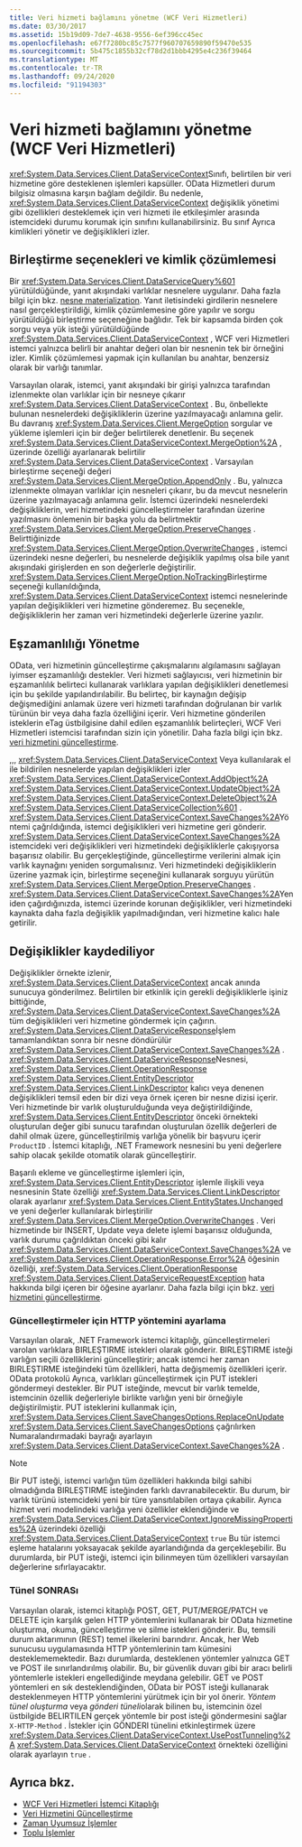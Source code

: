 ```yaml
---
title: Veri hizmeti bağlamını yönetme (WCF Veri Hizmetleri)
ms.date: 03/30/2017
ms.assetid: 15b19d09-7de7-4638-9556-6ef396cc45ec
ms.openlocfilehash: e67f7280bc85c7577f960707659890f59470e535
ms.sourcegitcommit: 5b475c1855b32cf78d2d1bbb4295e4c236f39464
ms.translationtype: MT
ms.contentlocale: tr-TR
ms.lasthandoff: 09/24/2020
ms.locfileid: "91194303"
---
```

# <a name="managing-the-data-service-context-wcf-data-services"></a>Veri hizmeti bağlamını yönetme (WCF Veri Hizmetleri)

<xref:System.Data.Services.Client.DataServiceContext>Sınıfı, belirtilen bir veri hizmetine göre desteklenen işlemleri kapsüller. OData Hizmetleri durum bilgisiz olmasına karşın bağlam değildir. Bu nedenle, <xref:System.Data.Services.Client.DataServiceContext> değişiklik yönetimi gibi özellikleri desteklemek için veri hizmeti ile etkileşimler arasında istemcideki durumu korumak için sınıfını kullanabilirsiniz. Bu sınıf Ayrıca kimlikleri yönetir ve değişiklikleri izler.  
  
## <a name="merge-options-and-identity-resolution"></a>Birleştirme seçenekleri ve kimlik çözümlemesi  

 Bir <xref:System.Data.Services.Client.DataServiceQuery%601> yürütüldüğünde, yanıt akışındaki varlıklar nesnelere uygulanır. Daha fazla bilgi için bkz. [nesne materialization](object-materialization-wcf-data-services.md). Yanıt iletisindeki girdilerin nesnelere nasıl gerçekleştirildiği, kimlik çözümlemesine göre yapılır ve sorgu yürütüldüğü birleştirme seçeneğine bağlıdır. Tek bir kapsamda birden çok sorgu veya yük isteği yürütüldüğünde <xref:System.Data.Services.Client.DataServiceContext> , WCF veri Hizmetleri istemci yalnızca belirli bir anahtar değeri olan bir nesnenin tek bir örneğini izler. Kimlik çözümlemesi yapmak için kullanılan bu anahtar, benzersiz olarak bir varlığı tanımlar.  
  
 Varsayılan olarak, istemci, yanıt akışındaki bir girişi yalnızca tarafından izlenmekte olan varlıklar için bir nesneye çıkarır <xref:System.Data.Services.Client.DataServiceContext> . Bu, önbellekte bulunan nesnelerdeki değişikliklerin üzerine yazılmayacağı anlamına gelir. Bu davranış <xref:System.Data.Services.Client.MergeOption> sorgular ve yükleme işlemleri için bir değer belirtilerek denetlenir. Bu seçenek <xref:System.Data.Services.Client.DataServiceContext.MergeOption%2A> , üzerinde özelliği ayarlanarak belirtilir <xref:System.Data.Services.Client.DataServiceContext> . Varsayılan birleştirme seçeneği değeri <xref:System.Data.Services.Client.MergeOption.AppendOnly> . Bu, yalnızca izlenmekte olmayan varlıklar için nesneleri çıkarır, bu da mevcut nesnelerin üzerine yazılmayacağı anlamına gelir. İstemci üzerindeki nesnelerdeki değişikliklerin, veri hizmetindeki güncelleştirmeler tarafından üzerine yazılmasını önlemenin bir başka yolu da belirtmektir <xref:System.Data.Services.Client.MergeOption.PreserveChanges> . Belirttiğinizde <xref:System.Data.Services.Client.MergeOption.OverwriteChanges> , istemci üzerindeki nesne değerleri, bu nesnelerde değişiklik yapılmış olsa bile yanıt akışındaki girişlerden en son değerlerle değiştirilir. <xref:System.Data.Services.Client.MergeOption.NoTracking>Birleştirme seçeneği kullanıldığında, <xref:System.Data.Services.Client.DataServiceContext> istemci nesnelerinde yapılan değişiklikleri veri hizmetine gönderemez. Bu seçenekle, değişikliklerin her zaman veri hizmetindeki değerlerle üzerine yazılır.  
  
## <a name="managing-concurrency"></a>Eşzamanlılığı Yönetme  

 OData, veri hizmetinin güncelleştirme çakışmalarını algılamasını sağlayan iyimser eşzamanlılığı destekler. Veri hizmeti sağlayıcısı, veri hizmetinin bir eşzamanlılık belirteci kullanarak varlıklara yapılan değişiklikleri denetlemesi için bu şekilde yapılandırılabilir. Bu belirteç, bir kaynağın değişip değişmediğini anlamak üzere veri hizmeti tarafından doğrulanan bir varlık türünün bir veya daha fazla özelliğini içerir. Veri hizmetine gönderilen isteklerin eTag üstbilgisine dahil edilen eşzamanlılık belirteçleri, WCF Veri Hizmetleri istemcisi tarafından sizin için yönetilir. Daha fazla bilgi için bkz. [veri hizmetini güncelleştirme](updating-the-data-service-wcf-data-services.md).  
  
 ,,, <xref:System.Data.Services.Client.DataServiceContext> Veya kullanılarak el ile bildirilen nesnelerde yapılan değişiklikleri izler <xref:System.Data.Services.Client.DataServiceContext.AddObject%2A> <xref:System.Data.Services.Client.DataServiceContext.UpdateObject%2A> <xref:System.Data.Services.Client.DataServiceContext.DeleteObject%2A> <xref:System.Data.Services.Client.DataServiceCollection%601> . <xref:System.Data.Services.Client.DataServiceContext.SaveChanges%2A>Yöntemi çağrıldığında, istemci değişiklikleri veri hizmetine geri gönderir. <xref:System.Data.Services.Client.DataServiceContext.SaveChanges%2A> istemcideki veri değişiklikleri veri hizmetindeki değişikliklerle çakışıyorsa başarısız olabilir. Bu gerçekleştiğinde, güncelleştirme verilerini almak için varlık kaynağını yeniden sorgumalısınız. Veri hizmetindeki değişikliklerin üzerine yazmak için, birleştirme seçeneğini kullanarak sorguyu yürütün <xref:System.Data.Services.Client.MergeOption.PreserveChanges> . <xref:System.Data.Services.Client.DataServiceContext.SaveChanges%2A>Yeniden çağırdığınızda, istemci üzerinde korunan değişiklikler, veri hizmetindeki kaynakta daha fazla değişiklik yapılmadığından, veri hizmetine kalıcı hale getirilir.  
  
## <a name="saving-changes"></a>Değişiklikler kaydediliyor  

 Değişiklikler örnekte izlenir, <xref:System.Data.Services.Client.DataServiceContext> ancak anında sunucuya gönderilmez. Belirtilen bir etkinlik için gerekli değişikliklerle işiniz bittiğinde, <xref:System.Data.Services.Client.DataServiceContext.SaveChanges%2A> tüm değişiklikleri veri hizmetine göndermek için çağırın. <xref:System.Data.Services.Client.DataServiceResponse>İşlem tamamlandıktan sonra bir nesne döndürülür <xref:System.Data.Services.Client.DataServiceContext.SaveChanges%2A> . <xref:System.Data.Services.Client.DataServiceResponse>Nesnesi, <xref:System.Data.Services.Client.OperationResponse> <xref:System.Data.Services.Client.EntityDescriptor> <xref:System.Data.Services.Client.LinkDescriptor> kalıcı veya denenen değişiklikleri temsil eden bir dizi veya örnek içeren bir nesne dizisi içerir. Veri hizmetinde bir varlık oluşturulduğunda veya değiştirildiğinde, <xref:System.Data.Services.Client.EntityDescriptor> önceki örnekteki oluşturulan değer gibi sunucu tarafından oluşturulan özellik değerleri de dahil olmak üzere, güncelleştirilmiş varlığa yönelik bir başvuru içerir `ProductID` . İstemci kitaplığı, .NET Framework nesnesini bu yeni değerlere sahip olacak şekilde otomatik olarak güncelleştirir.  
  
 Başarılı ekleme ve güncelleştirme işlemleri için, <xref:System.Data.Services.Client.EntityDescriptor> işlemle ilişkili veya nesnesinin State özelliği <xref:System.Data.Services.Client.LinkDescriptor> olarak ayarlanır <xref:System.Data.Services.Client.EntityStates.Unchanged> ve yeni değerler kullanılarak birleştirilir <xref:System.Data.Services.Client.MergeOption.OverwriteChanges> . Veri hizmetinde bir INSERT, Update veya delete işlemi başarısız olduğunda, varlık durumu çağrıldıktan önceki gibi kalır <xref:System.Data.Services.Client.DataServiceContext.SaveChanges%2A> ve <xref:System.Data.Services.Client.OperationResponse.Error%2A> öğesinin özelliği, <xref:System.Data.Services.Client.OperationResponse> <xref:System.Data.Services.Client.DataServiceRequestException> hata hakkında bilgi içeren bir öğesine ayarlanır. Daha fazla bilgi için bkz. [veri hizmetini güncelleştirme](updating-the-data-service-wcf-data-services.md).  
  
### <a name="setting-the-http-method-for-updates"></a>Güncelleştirmeler için HTTP yöntemini ayarlama  

 Varsayılan olarak, .NET Framework istemci kitaplığı, güncelleştirmeleri varolan varlıklara BIRLEŞTIRME istekleri olarak gönderir. BIRLEŞTIRME isteği varlığın seçili özelliklerini güncelleştirir; ancak istemci her zaman BIRLEŞTIRME isteğindeki tüm özellikleri, hatta değişmemiş özellikleri içerir. OData protokolü Ayrıca, varlıkları güncelleştirmek için PUT istekleri göndermeyi destekler. Bir PUT isteğinde, mevcut bir varlık temelde, istemcinin özellik değerleriyle birlikte varlığın yeni bir örneğiyle değiştirilmiştir. PUT isteklerini kullanmak için, <xref:System.Data.Services.Client.SaveChangesOptions.ReplaceOnUpdate> <xref:System.Data.Services.Client.SaveChangesOptions> çağrılırken Numaralandırmadaki bayrağı ayarlayın <xref:System.Data.Services.Client.DataServiceContext.SaveChanges%2A> .  
  
> [!NOTE]
> Bir PUT isteği, istemci varlığın tüm özellikleri hakkında bilgi sahibi olmadığında BIRLEŞTIRME isteğinden farklı davranabilecektir. Bu durum, bir varlık türünü istemcideki yeni bir türe yansıtılabilen ortaya çıkabilir. Ayrıca hizmet veri modelindeki varlığa yeni özellikler eklendiğinde ve <xref:System.Data.Services.Client.DataServiceContext.IgnoreMissingProperties%2A> üzerindeki özelliği <xref:System.Data.Services.Client.DataServiceContext> `true` Bu tür istemci eşleme hatalarını yoksayacak şekilde ayarlandığında da gerçekleşebilir. Bu durumlarda, bir PUT isteği, istemci için bilinmeyen tüm özellikleri varsayılan değerlerine sıfırlayacaktır.  
  
### <a name="post-tunneling"></a>Tünel SONRASı  

 Varsayılan olarak, istemci kitaplığı POST, GET, PUT/MERGE/PATCH ve DELETE için karşılık gelen HTTP yöntemlerini kullanarak bir OData hizmetine oluşturma, okuma, güncelleştirme ve silme istekleri gönderir. Bu, temsili durum aktarımının (REST) temel ilkelerini barındırır. Ancak, her Web sunucusu uygulamasında HTTP yöntemlerinin tam kümesini desteklememektedir. Bazı durumlarda, desteklenen yöntemler yalnızca GET ve POST ile sınırlandırılmış olabilir. Bu, bir güvenlik duvarı gibi bir aracı belirli yöntemlerle istekleri engellediğinde meydana gelebilir. GET ve POST yöntemleri en sık desteklendiğinden, OData bir POST isteği kullanarak desteklenmeyen HTTP yöntemlerini yürütmek için bir yol önerir. *Yöntem tünel oluşturma* veya *gönderi tüneli*olarak bilinen bu, istemcinin özel üstbilgide BELIRTILEN gerçek yöntemle bir post isteği göndermesini sağlar `X-HTTP-Method` . İstekler için GÖNDERI tünelini etkinleştirmek üzere <xref:System.Data.Services.Client.DataServiceContext.UsePostTunneling%2A> <xref:System.Data.Services.Client.DataServiceContext> örnekteki özelliğini olarak ayarlayın `true` .  
  
## <a name="see-also"></a>Ayrıca bkz.

- [WCF Veri Hizmetleri İstemci Kitaplığı](wcf-data-services-client-library.md)
- [Veri Hizmetini Güncelleştirme](updating-the-data-service-wcf-data-services.md)
- [Zaman Uyumsuz İşlemler](asynchronous-operations-wcf-data-services.md)
- [Toplu İşlemler](batching-operations-wcf-data-services.md)
